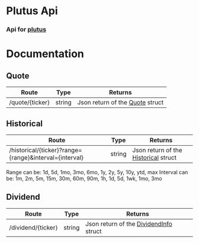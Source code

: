 # Plutus Api
### Api for [plutus](https://github.com/torbenconto/plutus)

# Documentation
## Quote
| Route           | Type   | Returns                                                                                                 |
|-----------------|--------|---------------------------------------------------------------------------------------------------------|
| /quote/{ticker} | string | Json return of the [Quote](https://github.com/torbenconto/plutus/blob/master/stock/quote.go#L20) struct |

## Historical
| Route                                                  | Type | Returns                                                                                                                |
|--------------------------------------------------------| --- |------------------------------------------------------------------------------------------------------------------------|
| /historical/{ticker}?range={range}&interval={interval} | string | Json return of the [Historical](https://github.com/torbenconto/plutus/blob/master/historical/historical.go#L15) struct |
Range can be: 1d, 5d, 1mo, 3mo, 6mo, 1y, 2y, 5y, 10y, ytd, max
Interval can be: 1m, 2m, 5m, 15m, 30m, 60m, 90m, 1h, 1d, 5d, 1wk, 1mo, 3mo

## Dividend
| Route                                                | Type | Returns                                                                                                           |
|------------------------------------------------------| --- |-------------------------------------------------------------------------------------------------------------------|
| /dividend/{ticker} | string | Json return of the [DividendInfo](https://github.com/torbenconto/plutus/blob/master/stock/dividend.go#L27) struct |